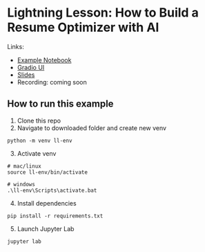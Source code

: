 # Lightning Lesson: How to Build a Resume Optimizer with AI

Links:
- [Example Notebook](https://github.com/ShawhinT/AI-Builders-Bootcamp-2/blob/main/lightning-lesson/resume_optimizer_example.ipynb)
- [Gradio UI](https://github.com/ShawhinT/AI-Builders-Bootcamp-2/blob/main/lightning-lesson/resume_optimizer_UI.ipynb)
- [Slides](https://github.com/ShawhinT/AI-Builders-Bootcamp-2/blob/main/lightning-lesson/slides.pdf)
- Recording: coming soon

## How to run this example

1. Clone this repo
2. Navigate to downloaded folder and create new venv
```
python -m venv ll-env
```
3. Activate venv
```
# mac/linux
source ll-env/bin/activate

# windows
.\ll-env\Scripts\activate.bat
```
4. Install dependencies
```
pip install -r requirements.txt
```
5. Launch Jupyter Lab
```
jupyter lab
```
